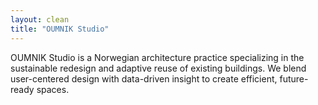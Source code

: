 ```yaml
---
layout: clean
title: "OUMNIK Studio"
---
```


<div class="content-container">
  <p class="main-text">
    <span class="brand-name">OUMNIK Studio</span> is a Norwegian architecture practice specializing in the sustainable redesign and adaptive reuse of existing buildings. We blend user-centered design with data-driven insight to create efficient, future-ready spaces.
  </p>
</div>